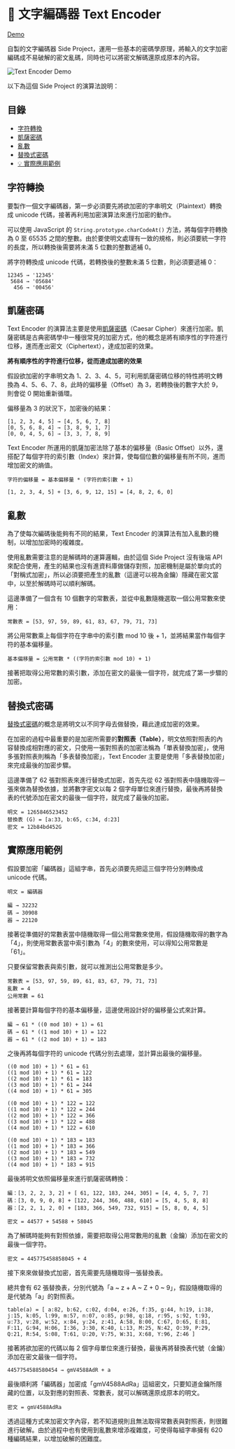 # 📌 文字編碼器 Text Encoder

[Demo](https://waveciou.github.io/text-encoder/)

自製的文字編碼器 Side Project，運用一些基本的密碼學原理，將輸入的文字加密編碼成不易破解的密文亂碼，同時也可以將密文解碼還原成原本的內容。

![Text Encoder Demo](https://waveciou.github.io/text-encoder/img/demo.gif "Text Encoder Demo")

以下為這個 Side Project 的演算法說明：

## 目錄

- [字符轉換](#字符轉換)
- [凱薩密碼](#凱薩密碼)
- [亂數](#亂數)
- [替換式密碼](#替換式密碼)
- [💡 實際應用範例](#實際應用範例)

## 字符轉換

要製作一個文字編碼器，第一步必須要先將欲加密的字串明文（Plaintext）轉換成 unicode 代碼，接著再利用加密演算法來進行加密的動作。

可以使用 JavaScript 的 `String.prototype.charCodeAt()` 方法，將每個字符轉換為 0 至 65535 之間的整數。由於要使明文處理有一致的規格，則必須要統一字符的長度，所以轉換後需要將未滿 5 位數的整數遞補 0。

將字符轉換成 unicode 代碼，若轉換後的整數未滿 5 位數，則必須要遞補 0：

```
12345 → '12345'
 5684 → '05684'
  456 → '00456'
```

## 凱薩密碼

Text Encoder 的演算法主要是使用[凱薩密碼](https://zh.wikipedia.org/wiki/%E5%87%B1%E6%92%92%E5%AF%86%E7%A2%BC)（Caesar Cipher）來進行加密。凱薩密碼是古典密碼學中一種很常見的加密方式，他的概念是將有順序性的字符進行位移，進而產出密文（Ciphertext），達成加密的效果。

**將有順序性的字符進行位移，從而達成加密的效果**

假設欲加密的字串明文為 1、2、3、4、5，可利用凱薩密碼位移的特性將明文轉換為 4、5、6、7、8，此時的偏移量（Offset）為 3，若轉換後的數字大於 9，則會從 0 開始重新循環。

偏移量為 3 的狀況下，加密後的結果：

```
[1, 2, 3, 4, 5] → [4, 5, 6, 7, 8]
[0, 5, 6, 8, 4] → [3, 8, 9, 1, 7]
[0, 0, 4, 5, 6] → [3, 3, 7, 8, 9]
```

Text Encoder 所運用的凱薩加密法除了基本的偏移量（Basic Offset）以外，還搭配了每個字符的索引數（Index）來計算，使每個位數的偏移量有所不同，進而增加密文的熵值。

```
字符的偏移量 = 基本偏移量 * (字符的索引數 + 1)
```

```
[1, 2, 3, 4, 5] + [3, 6, 9, 12, 15] = [4, 8, 2, 6, 0]
```

## 亂數

為了使每次編碼後能夠有不同的結果，Text Encoder 的演算法有加入亂數的機制，以增加加密時的複雜度。

使用亂數需要注意的是解碼時的運算邏輯，由於這個 Side Project 沒有後端 API 來配合使用，產生的結果也沒有進資料庫做儲存對照，加密機制是屬於單向式的「對稱式加密」，所以必須要把產生的亂數（這邊可以視為金鑰）隱藏在密文當中，以至於解碼時可以順利解碼。

這邊準備了一個含有 10 個數字的常數表，並從中亂數隨機選取一個公用常數來使用：

```
常數表 = [53, 97, 59, 89, 61, 83, 67, 79, 71, 73]
```

將公用常數乘上每個字符在字串中的索引數 mod 10 後 + 1，並將結果當作每個字符的基本偏移量。

```
基本偏移量 = 公用常數 * ((字符的索引數 mod 10) + 1)
```

接著把取得公用常數的索引數，添加在密文的最後一個字符，就完成了第一步驟的加密。

## 替換式密碼

[替換式密碼](https://zh.wikipedia.org/wiki/%E6%9B%BF%E6%8D%A2%E5%BC%8F%E5%AF%86%E7%A0%81)的概念是將明文以不同字母去做替換，藉此達成加密的效果。

在加密的過程中最重要的是加密所需要的**對照表（Table）**，明文依照對照表的內容替換成相對應的密文，只使用一張對照表的加密法稱為「單表替換加密」，使用多張對照表則稱為「多表替換加密」，Text Encoder 主要是使用「多表替換加密」來完成最後的加密步驟。

這邊準備了 62 張對照表來進行替換式加密，首先先從 62 張對照表中隨機取得一張來做為替換依據，並將數字密文以每 2 個字母單位來進行替換，最後再將替換表的代號添加在密文的最後一個字符，就完成了最後的加密。

```
明文 = 1265846523452
替換表 (G) = [a:33, b:65, c:34, d:23]
密文 = 12b84bd452G
```

## 實際應用範例

假設要加密「編碼器」這組字串，首先必須要先把這三個字符分別轉換成 unicode 代碼。

```
明文 = 編碼器

編 → 32232
碼 → 30908
器 → 22120
```

接著從準備好的常數表當中隨機取得一個公用常數來使用，假設隨機取得的數字為「4」，則使用常數表當中索引數為「4」的數來使用，可以得知公用常數是「61」。

只要保留常數表與索引數，就可以推測出公用常數是多少。

```
常數表 = [53, 97, 59, 89, 61, 83, 67, 79, 71, 73]
亂數 = 4
公用常數 = 61
```

接著要計算每個字符的基本偏移量，這邊使用設計好的偏移量公式來計算。

```
編 → 61 * ((0 mod 10) + 1) = 61
碼 → 61 * ((1 mod 10) + 1) = 122
器 → 61 * ((2 mod 10) + 1) = 183
```

之後再將每個字符的 unicode 代碼分別去處理，並計算出最後的偏移量。

```
((0 mod 10) + 1) * 61 = 61
((1 mod 10) + 1) * 61 = 122
((2 mod 10) + 1) * 61 = 183
((3 mod 10) + 1) * 61 = 244
((4 mod 10) + 1) * 61 = 305

((0 mod 10) + 1) * 122 = 122
((1 mod 10) + 1) * 122 = 244
((2 mod 10) + 1) * 122 = 366
((3 mod 10) + 1) * 122 = 488
((4 mod 10) + 1) * 122 = 610

((0 mod 10) + 1) * 183 = 183
((1 mod 10) + 1) * 183 = 366
((2 mod 10) + 1) * 183 = 549
((3 mod 10) + 1) * 183 = 732
((4 mod 10) + 1) * 183 = 915
```

最後將明文依照偏移量來進行凱薩密碼轉換：

```
編：[3, 2, 2, 3, 2] + [ 61, 122, 183, 244, 305] = [4, 4, 5, 7, 7]
碼：[3, 0, 9, 0, 8] + [122, 244, 366, 488, 610] = [5, 4, 5, 8, 8]
器：[2, 2, 1, 2, 0] + [183, 366, 549, 732, 915] = [5, 8, 0, 4, 5]

密文 = 44577 + 54588 + 58045
```

為了解碼時能夠有對照依據，需要把取得公用常數用的亂數（金鑰）添加在密文的最後一個字符。

```
密文 = 445775458858045 + 4
```

接下來來做替換式加密，首先需要先隨機取得一張替換表。

總共會有 62 張替換表，分別代號為「a ~ z + A ~ Z + 0 ~ 9」，假設隨機取得的是代號為「a」的對照表。

```
table(a) = [ a:82, b:62, c:02, d:04, e:26, f:35, g:44, h:19, i:38, j:15, k:05, l:99, m:57, n:07, o:85, p:98, q:18, r:95, s:92, t:93, u:73, v:28, w:52, x:84, y:24, z:41, A:58, B:00, C:67, D:65, E:81, F:11, G:94, H:06, I:36, J:30, K:40, L:13, M:25, N:42, O:39, P:29, Q:21, R:54, S:08, T:61, U:20, V:75, W:31, X:68, Y:96, Z:46 ]
```

接著將欲加密的代碼以每 2 個字母單位來進行替換，最後再將替換表代號（金鑰）添加在密文最後一個字符。

```
4457754588580454 → gmV4588AdR + a
```

最後順利將「編碼器」加密成「gmV4588AdRa」這組密文，只要知道金鑰所隱藏的位置，以及對應的對照表、常數表，就可以解碼還原成原本的明文。

```
密文 = gmV4588AdRa
```

透過這種方式來加密文字內容，若不知道規則且無法取得常數表與對照表，則很難進行破解。由於過程中也有使用到亂數來增添複雜度，可使得每組字串擁有 620 種編碼結果，以增加破解的困難度。
